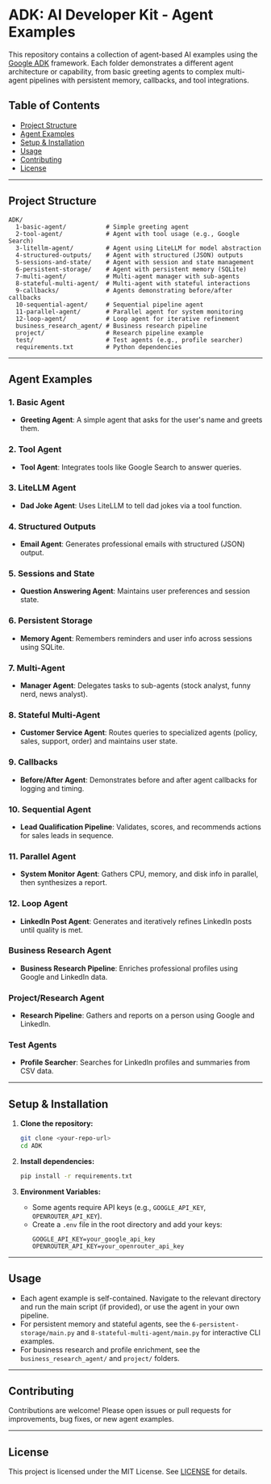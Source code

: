 # ADK: AI Developer Kit - Agent Examples

This repository contains a collection of agent-based AI examples using the [Google ADK](https://github.com/google/adk) framework. Each folder demonstrates a different agent architecture or capability, from basic greeting agents to complex multi-agent pipelines with persistent memory, callbacks, and tool integrations.

## Table of Contents
- [Project Structure](#project-structure)
- [Agent Examples](#agent-examples)
- [Setup & Installation](#setup--installation)
- [Usage](#usage)
- [Contributing](#contributing)
- [License](#license)

---

## Project Structure

```
ADK/
  1-basic-agent/           # Simple greeting agent
  2-tool-agent/            # Agent with tool usage (e.g., Google Search)
  3-litellm-agent/         # Agent using LiteLLM for model abstraction
  4-structured-outputs/    # Agent with structured (JSON) outputs
  5-sessions-and-state/    # Agent with session and state management
  6-persistent-storage/    # Agent with persistent memory (SQLite)
  7-multi-agent/           # Multi-agent manager with sub-agents
  8-stateful-multi-agent/  # Multi-agent with stateful interactions
  9-callbacks/             # Agents demonstrating before/after callbacks
  10-sequential-agent/     # Sequential pipeline agent
  11-parallel-agent/       # Parallel agent for system monitoring
  12-loop-agent/           # Loop agent for iterative refinement
  business_research_agent/ # Business research pipeline
  project/                 # Research pipeline example
  test/                    # Test agents (e.g., profile searcher)
  requirements.txt         # Python dependencies
```

---

## Agent Examples

### 1. Basic Agent
- **Greeting Agent**: A simple agent that asks for the user's name and greets them.

### 2. Tool Agent
- **Tool Agent**: Integrates tools like Google Search to answer queries.

### 3. LiteLLM Agent
- **Dad Joke Agent**: Uses LiteLLM to tell dad jokes via a tool function.

### 4. Structured Outputs
- **Email Agent**: Generates professional emails with structured (JSON) output.

### 5. Sessions and State
- **Question Answering Agent**: Maintains user preferences and session state.

### 6. Persistent Storage
- **Memory Agent**: Remembers reminders and user info across sessions using SQLite.

### 7. Multi-Agent
- **Manager Agent**: Delegates tasks to sub-agents (stock analyst, funny nerd, news analyst).

### 8. Stateful Multi-Agent
- **Customer Service Agent**: Routes queries to specialized agents (policy, sales, support, order) and maintains user state.

### 9. Callbacks
- **Before/After Agent**: Demonstrates before and after agent callbacks for logging and timing.

### 10. Sequential Agent
- **Lead Qualification Pipeline**: Validates, scores, and recommends actions for sales leads in sequence.

### 11. Parallel Agent
- **System Monitor Agent**: Gathers CPU, memory, and disk info in parallel, then synthesizes a report.

### 12. Loop Agent
- **LinkedIn Post Agent**: Generates and iteratively refines LinkedIn posts until quality is met.

### Business Research Agent
- **Business Research Pipeline**: Enriches professional profiles using Google and LinkedIn data.

### Project/Research Agent
- **Research Pipeline**: Gathers and reports on a person using Google and LinkedIn.

### Test Agents
- **Profile Searcher**: Searches for LinkedIn profiles and summaries from CSV data.

---

## Setup & Installation

1. **Clone the repository:**
   ```bash
   git clone <your-repo-url>
   cd ADK
   ```

2. **Install dependencies:**
   ```bash
   pip install -r requirements.txt
   ```

3. **Environment Variables:**
   - Some agents require API keys (e.g., `GOOGLE_API_KEY`, `OPENROUTER_API_KEY`).
   - Create a `.env` file in the root directory and add your keys:
     ```env
     GOOGLE_API_KEY=your_google_api_key
     OPENROUTER_API_KEY=your_openrouter_api_key
     ```

---

## Usage

- Each agent example is self-contained. Navigate to the relevant directory and run the main script (if provided), or use the agent in your own pipeline.
- For persistent memory and stateful agents, see the `6-persistent-storage/main.py` and `8-stateful-multi-agent/main.py` for interactive CLI examples.
- For business research and profile enrichment, see the `business_research_agent/` and `project/` folders.

---

## Contributing

Contributions are welcome! Please open issues or pull requests for improvements, bug fixes, or new agent examples.

---

## License

This project is licensed under the MIT License. See [LICENSE](../LICENSE) for details. 

